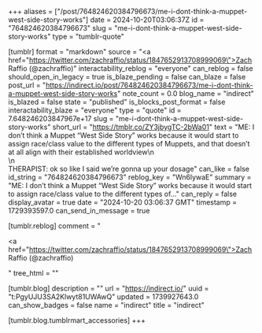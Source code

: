 +++
aliases = ["/post/764824620384796673/me-i-dont-think-a-muppet-west-side-story-works"]
date = 2024-10-20T03:06:37Z
id = "764824620384796673"
slug = "me-i-dont-think-a-muppet-west-side-story-works"
type = "tumblr-quote"

[tumblr]
format = "markdown"
source = "<a href=\"https://twitter.com/zachraffio/status/1847652913708999069\">Zach Raffio (@zachraffio)</a>"
interactability_reblog = "everyone"
can_reblog = false
should_open_in_legacy = true
is_blaze_pending = false
can_blaze = false
post_url = "https://indirect.io/post/764824620384796673/me-i-dont-think-a-muppet-west-side-story-works"
note_count = 0.0
blog_name = "indirect"
is_blazed = false
state = "published"
is_blocks_post_format = false
interactability_blaze = "everyone"
type = "quote"
id = 7.648246203847967e+17
slug = "me-i-dont-think-a-muppet-west-side-story-works"
short_url = "https://tmblr.co/ZY3jbygTC-2bWa01"
text = "ME: I don’t think a Muppet “West Side Story” works because it would start to assign race/class value to the different types of Muppets, and that doesn’t at all align with their established worldview\n<br/>\n<br/>THERAPIST: ok so like I said we’re gonna up your dosage"
can_like = false
id_string = "764824620384796673"
reblog_key = "Wn6lywaE"
summary = "ME: I don’t think a Muppet “West Side Story” works because it would start to assign race/class value to the different types of..."
can_reply = false
display_avatar = true
date = "2024-10-20 03:06:37 GMT"
timestamp = 1729393597.0
can_send_in_message = true

[tumblr.reblog]
comment = "<p><a href=\"https://twitter.com/zachraffio/status/1847652913708999069\">Zach Raffio (@zachraffio)</a></p>"
tree_html = ""

[tumblr.blog]
description = ""
url = "https://indirect.io/"
uuid = "t:PgyUJU3SA2Klwyt81UWAwQ"
updated = 1739927643.0
can_show_badges = false
name = "indirect"
title = "indirect"

[tumblr.blog.tumblrmart_accessories]
+++
